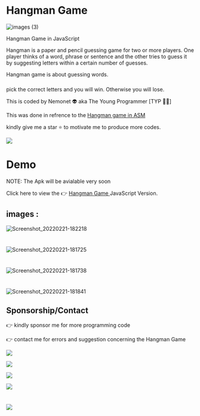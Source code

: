# Hangman Game
![images (3)](https://user-images.githubusercontent.com/79866006/154966374-b5d2eedf-b9b8-4c92-ab93-6ede364056f2.jpeg)

Hangman Game in JavaScript

Hangman is a paper and pencil guessing game for two or more players. One player thinks of a word, phrase or sentence and the other tries to guess it by suggesting letters within a certain number of guesses.

Hangman game is about guessing words. 

### 

pick the correct letters and you will win.
Otherwise you will lose.

 This is coded by Nemonet 👽 aka The Young Programmer [TYP 👨‍💻] 

This was done in refrence to the <a href="https://github.com/The-Young-Programmer/Hangman-_-ASM" target="_blank"> Hangman game in ASM</a>

kindly give me a star ⭐ to motivate me to produce more codes.

<a href="https://github.com/The-Young-Programmer"/><img src="https://img.shields.io/badge/GitHub-100000?style=for-the-badge&logo=github&logoColor=white"/></a>


# Demo

NOTE: The Apk will be avialable very soon 

Click here to view the 👉 <a href="https://the-young-programmer.github.io/Hangman-Game/" target="_blank">Hangman Game </a> JavaScript Version.


## images :


![Screenshot_20220221-182218](https://user-images.githubusercontent.com/79866006/155002314-068f7c78-0f6d-4d42-8bf6-856ca945227d.jpg)


# 
![Screenshot_20220221-181725](https://user-images.githubusercontent.com/79866006/155002345-eee56bd1-8e20-461b-b89b-6347908055ba.jpg)


# 
![Screenshot_20220221-181738](https://user-images.githubusercontent.com/79866006/155002375-901006a4-310f-4746-bd1e-3161edd29955.jpg)


# 
![Screenshot_20220221-181841](https://user-images.githubusercontent.com/79866006/155002397-7152fabf-fe94-42b4-a2ea-77cc01a1a55f.jpg)



## Sponsorship/Contact

👉 kindly sponsor me for more programming code 

👉 contact me for errors and suggestion concerning the Hangman Game


 <a href="mailto:the.young.programmer.team@gmail.com"/><img src="https://img.shields.io/badge/Gmail-D14836?style=for-the-badge&logo=gmail&logoColor=white"/></a>

<a href="https://www.instagram.com/t_nemonet"/><img src="https://img.shields.io/badge/Instagram-E4405F?style=for-the-badge&logo=instagram&logoColor=white"/></a>

<a href="https://twitter.com/tnemonet"/><img src="https://img.shields.io/badge/Twitter-1DA1F2?style=for-the-badge&logo=twitter&logoColor=white"/></a>

<a href="https://the-young-programmer.github.io/The-Young-Programmer/"/><img src="https://img.shields.io/badge/website-000000?style=for-the-badge&logo=About.me&logoColor=white"/></a>

# 
<a href="mailto:the.young.programmer.team@gmail.com"/><img src="https://az743702.vo.msecnd.net/cdn/kofi2.png?v=0"/></a>




 
